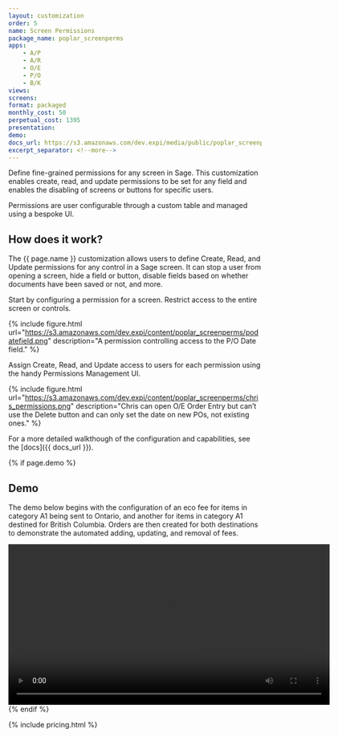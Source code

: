 ```yaml
---
layout: customization
order: 5
name: Screen Permissions
package_name: poplar_screenperms
apps:
    - A/P
    - A/R
    - O/E
    - P/O
    - B/K
views:
screens:
format: packaged
monthly_cost: 50
perpetual_cost: 1395
presentation: 
demo: 
docs_url: https://s3.amazonaws.com/dev.expi/media/public/poplar_screenperms-1.0.0/docs/index.html
excerpt_separator: <!--more-->
---
```


Define fine-grained permissions for any screen in Sage.  This customization 
enables create, read, and update permissions to be set for any field and
enables the disabling of screens or buttons for specific users.

Permissions are user configurable through a custom table and managed using
a bespoke UI.
<!--more-->

## How does it work?

The {{ page.name }} customization allows users to define Create, Read,
and Update permissions for any control in a Sage screen. It can stop
a user from opening a screen, hide a field or button, disable fields based
on whether documents have been saved or not, and more.

Start by configuring a permission for a screen. Restrict access to the
entire screen or controls.

{% include figure.html url="https://s3.amazonaws.com/dev.expi/content/poplar_screenperms/podatefield.png" 
                      description="A permission controlling access to the P/O Date field." %}

Assign Create, Read, and Update access to users for each permission using
the handy Permissions Management UI.

{% include figure.html url="https://s3.amazonaws.com/dev.expi/content/poplar_screenperms/chris_permissions.png" 
                      description="Chris can open O/E Order Entry but can’t use the Delete button and can only set the date on new POs, not existing ones." %}

For a more detailed walkthough of the configuration and capabilities,
see the [docs]({{ docs_url }}).

{% if page.demo %}
## Demo

The demo below begins with the configuration of an eco fee for items in 
category A1 being sent to Ontario, and another for items in category A1 
destined for British Columbia.  Orders are then created for both destinations
to demonstrate the automated adding, updating, and removal of fees.

<video width="640" controls>
  <source src="{{ page.demo }}" type="video/mp4">
  Your browser doesn't support the video tag.
</video>
{% endif %}

{% include pricing.html %}
